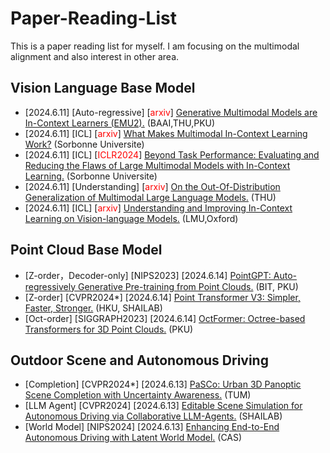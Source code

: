 # Paper-Reading-List
This is a paper reading list for myself. I am focusing on the multimodal alignment and also interest in other area.

## Vision Language Base Model 
- \[2024.6.11\] \[Auto-regressive\] \[<font color=red>arxiv</font>\] [Generative Multimodal Models are In-Context Learners (EMU2).](https://arxiv.org/pdf/2312.13286) (BAAI,THU,PKU)
- \[2024.6.11\] \[ICL\] \[<font color=red>arxiv</font>\] [What Makes Multimodal In-Context Learning Work?](https://arxiv.org/pdf/2404.15736) (Sorbonne Universite)
- \[2024.6.11\] \[ICL\] \[<font color=red>ICLR2024</font>\] [Beyond Task Performance: Evaluating and Reducing the Flaws of Large Multimodal Models with In-Context Learning.](https://arxiv.org/pdf/2310.00647) (Sorbonne Universite)
- \[2024.6.11\] \[Understanding\] \[<font color=red>arxiv</font>\] [On the Out-Of-Distribution Generalization of Multimodal Large Language Models.](https://arxiv.org/pdf/2402.06599) (THU)
- \[2024.6.11\] \[ICL\] \[<font color=red>arxiv</font>\] [Understanding and Improving In-Context Learning on Vision-language Models.](https://arxiv.org/pdf/2311.18021) (LMU,Oxford)

## Point Cloud Base Model
- \[Z-order，Decoder-only\] \[NIPS2023\] \[2024.6.14\] [PointGPT: Auto-regressively Generative Pre-training from Point Clouds.](https://arxiv.org/pdf/2305.11487) (BIT, PKU)
- \[Z-order\] \[CVPR2024*\] \[2024.6.14\] [Point Transformer V3: Simpler, Faster, Stronger.](https://arxiv.org/pdf/2312.10035) (HKU, SHAILAB)
- \[Oct-order\] \[SIGGRAPH2023\] \[2024.6.14\] [OctFormer: Octree-based Transformers for 3D Point Clouds.](https://arxiv.org/pdf/2305.03045) (PKU)

## Outdoor Scene and Autonomous Driving
- \[Completion\] \[CVPR2024*\] \[2024.6.13\] [PaSCo: Urban 3D Panoptic Scene Completion with Uncertainty Awareness.](https://arxiv.org/pdf/2312.02158) (TUM)
- \[LLM Agent\] \[CVPR2024\] \[2024.6.13\] [Editable Scene Simulation for Autonomous Driving via Collaborative LLM-Agents.](https://arxiv.org/pdf/2402.05746) (SHAILAB)
- \[World Model\] \[NIPS2024\] \[2024.6.13\] [Enhancing End-to-End Autonomous Driving with Latent World Model.](https://arxiv.org/pdf/2406.08481v1) (CAS)

